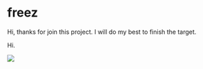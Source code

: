 # freez

Hi, thanks for join this project. I will do my best to finish the target.


Hi.

![](https://gank.io/static/badge.svg)
